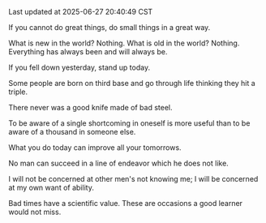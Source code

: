 Last updated at 2025-06-27 20:40:49 CST

If you cannot do great things, do small things in a great way.

What is new in the world? Nothing. What is old in the world? Nothing. Everything has always been and will always be.

If you fell down yesterday, stand up today.

Some people are born on third base and go through life thinking they hit a triple.

There never was a good knife made of bad steel.

To be aware of a single shortcoming in oneself is more useful than to be aware of a thousand in someone else.

What you do today can improve all your tomorrows.

No man can succeed in a line of endeavor which he does not like.

I will not be concerned at other men's not knowing me; I will be concerned at my own want of ability.

Bad times have a scientific value. These are occasions a good learner would not miss.

